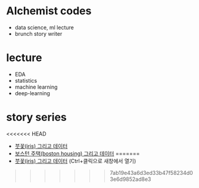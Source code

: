 # AIchemist codes
   - data science, ml lecture
   - brunch story writer

# lecture
 - EDA
 - statistics
 - machine learning
 - deep-learning

# story series
<<<<<<< HEAD
- [붓꽃(iris) 그리고 데이터](https://brunch.co.kr/@aichemist/5)
- [보스턴 주택(boston housing) 그리고 데이터](https://brunch.co.kr/@aichemist/6)
=======
- [붓꽃(iris) 그리고 데이터](https://brunch.co.kr/@aichemist/5) (Ctrl+클릭으로 새창에서 열기)
>>>>>>> 7ab19e43a6d3ed33b47f58234d03e6d9852ad8e3
